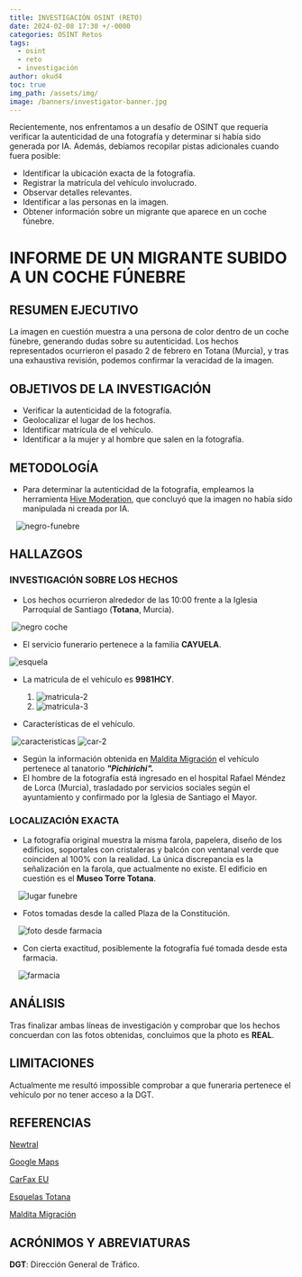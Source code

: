 ```yaml
---
title: INVESTIGACIÓN OSINT (RETO)
date: 2024-02-08 17:30 +/-0000
categories: OSINT Retos
tags:
  - osint
  - reto
  - investigación
author: okud4
toc: true
img_path: /assets/img/
image: /banners/investigator-banner.jpg
---
```


Recientemente, nos enfrentamos a un desafío de OSINT que requería verificar la autenticidad de una fotografía y determinar si había sido generada por IA. Además, debíamos recopilar pistas adicionales cuando fuera posible:

- Identificar la ubicación exacta de la fotografía.
- Registrar la matrícula del vehículo involucrado.
- Observar detalles relevantes.
- Identificar a las personas en la imagen.
- Obtener información sobre un migrante que aparece en un coche fúnebre.

# INFORME DE UN MIGRANTE SUBIDO A UN COCHE FÚNEBRE

## RESUMEN EJECUTIVO

La imagen en cuestión muestra a una persona de color dentro de un coche fúnebre, generando dudas sobre su autenticidad. Los hechos representados ocurrieron el pasado 2 de febrero en Totana (Murcia), y tras una exhaustiva revisión, podemos confirmar la veracidad de la imagen.

## OBJETIVOS DE LA INVESTIGACIÓN

- Verificar la autenticidad de la fotografía.
- Geolocalizar el lugar de los hechos.
- Identificar matrícula de el vehículo.
- Identificar a la mujer y al hombre que salen en la fotografía.

## METODOLOGÍA

- Para determinar la autenticidad de la fotografía, empleamos la herramienta [Hive Moderation](https://hivemoderation.com), que concluyó que la imagen no había sido manipulada ni creada por IA.

   ![negro-funebre](capturas/totana/image.png)

## HALLAZGOS

### INVESTIGACIÓN SOBRE LOS HECHOS

- Los hechos ocurrieron alrededor de las 10:00 frente a la Iglesia Parroquial de Santiago (**Totana**, Murcia).

  ![negro coche](capturas/totana/image-4.png)

- El servicio funerario pertenece a la familia **CAYUELA**.

 ![esquela](capturas/totana/isabel.png)

- La matricula de el vehículo es **9981HCY**.
 
  1. ![matricula-2](capturas/totana/image-7.png)
  2. ![matricula-3](capturas/totana/image-10.png)

- Características de el vehículo.

  ![caracteristicas](capturas/totana/image-8.png) ![car-2](capturas/totana/image-9.png)

- Según la información obtenida en [Maldita Migración](https://maldita.es/migracion/bulo/20240206/migrante-coche-funebre-totana-murcia/) el vehículo pertenece al tanatorio ***"Pichirichi".***
- El hombre de la fotografía está ingresado en el hospital Rafael Méndez de Lorca (Murcia), trasladado por servicios sociales según el ayuntamiento y confirmado por la Iglesia de Santiago el Mayor.

### LOCALIZACIÓN EXACTA

- La fotografía original muestra la misma farola, papelera, diseño de los edificios, soportales con cristaleras y balcón con ventanal verde que coinciden al 100% con la realidad. La única discrepancia es la señalización en la farola, que actualmente no existe. El edificio en cuestión es el **Museo Torre Totana**.

    ![lugar funebre](capturas/totana/image-3.png)

- Fotos tomadas desde la called Plaza de la Constitución.

    ![foto desde farmacia](capturas/totana/image-2.png)

- Con cierta exactitud, posiblemente la fotografía fué tomada desde esta farmacia.

    ![farmacia](capturas/totana/image-1.png)

## ANÁLISIS

Tras finalizar ambas líneas de investigación y comprobar que los hechos concuerdan con las fotos obtenidas, concluimos que la photo es **REAL**.

## LIMITACIONES

Actualmente me resultó impossible comprobar a que funeraria pertenece el vehículo por no tener acceso a la DGT.

## REFERENCIAS

[Newtral](https://www.newtral.es/hombre-coche-funebre-totana-nos-preguntais-por/20240205/)

[Google Maps](https://www.google.com/maps/)

[CarFax EU](https://www.carfax.eu/es/comprobar-matricula)

[Esquelas Totana](https://esquelastotana.blogspot.com)

[Maldita Migración](https://maldita.es/migracion/bulo/20240206/migrante-coche-funebre-totana-murcia/)

## ACRÓNIMOS Y ABREVIATURAS

**DGT**: Dirección General de Tráfico.
